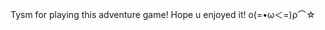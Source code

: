 Tysm for playing this adventure game!                                                              Hope u enjoyed it! ο(=•ω＜=)ρ⌒☆ 